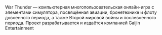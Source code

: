 War Thunder — компьютерная многопользовательская онлайн-игра с элементами симулятора, посвящённая авиации, бронетехнике и флоту довоенного периода, а также Второй мировой войны и послевоенного периода. Проект разрабатывается и издаётся компанией Gaijin Entertainment
